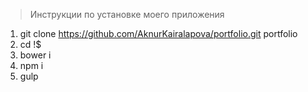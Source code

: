 > Инструкции по установке моего приложения

1. git clone https://github.com/AknurKairalapova/portfolio.git portfolio
2. cd !$
3. bower i
4. npm i
5. gulp